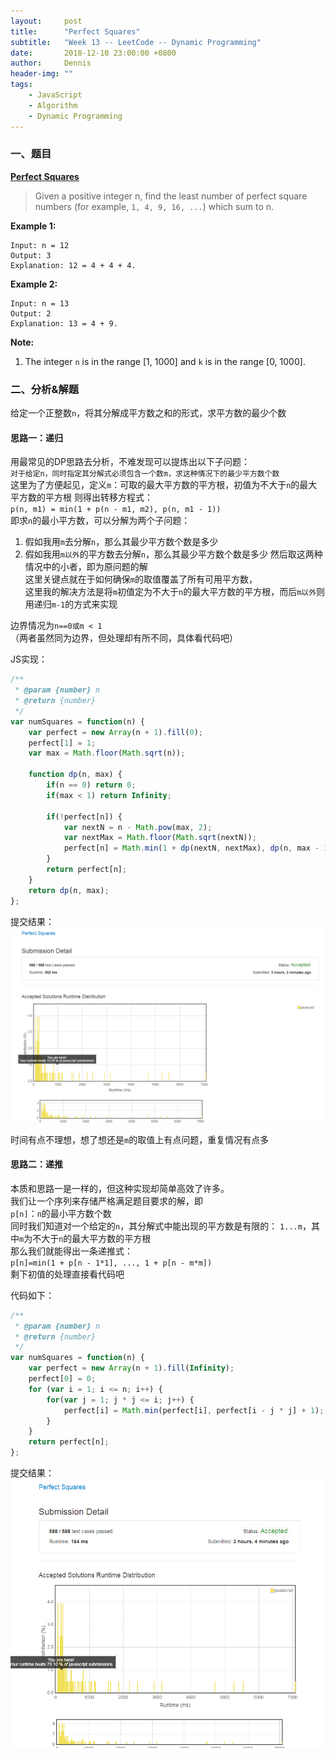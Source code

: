 ```yaml
---
layout:     post
title:      "Perfect Squares"
subtitle:   "Week 13 -- LeetCode -- Dynamic Programming"
date:       2018-12-10 23:00:00 +0800
author:     Dennis
header-img: ""
tags:
    - JavaScript
    - Algorithm
    - Dynamic Programming
---
```


### 一、题目

[**Perfect Squares**](https://leetcode.com/problems/perfect-squares)

> Given a positive integer n, find the least number of perfect square numbers (for example, `1, 4, 9, 16, ...`) which sum to n.

**Example 1:**
```
Input: n = 12
Output: 3 
Explanation: 12 = 4 + 4 + 4.
```

**Example 2:**
```
Input: n = 13
Output: 2
Explanation: 13 = 4 + 9.
```

**Note:**
1. The integer `n` is in the range [1, 1000] and `k` is in the range [0, 1000].

### 二、分析&解题

给定一个正整数`n`，将其分解成平方数之和的形式，求平方数的最少个数

#### 思路一：递归

用最常见的DP思路去分析，不难发现可以提炼出以下子问题：  
`对于给定n，同时指定其分解式必须包含一个数m，求这种情况下的最少平方数个数`  
这里为了方便起见，定义`m`：可取的最大平方数的平方根，初值为不大于`n`的最大平方数的平方根
则得出转移方程式：  
`p(n, m1) = min(1 + p(n - m1, m2), p(n, m1 - 1))`  
即求`n`的最小平方数，可以分解为两个子问题：  
1. 假如我用`m`去分解`n`，那么其最少平方数个数是多少
2. 假如我用`m以外`的平方数去分解`n`，那么其最少平方数个数是多少
然后取这两种情况中的小者，即为原问题的解  
这里关键点就在于如何确保`m`的取值覆盖了所有可用平方数，  
这里我的解决方法是将`m`初值定为不大于`n`的最大平方数的平方根，而后`m以外`则用递归`m-1`的方式来实现  

边界情况为`n==0或m < 1`（两者虽然同为边界，但处理却有所不同，具体看代码吧）

JS实现：
``` javascript
/**
 * @param {number} n
 * @return {number}
 */
var numSquares = function(n) {
    var perfect = new Array(n + 1).fill(0);
    perfect[1] = 1;
    var max = Math.floor(Math.sqrt(n));
    
    function dp(n, max) {
        if(n == 0) return 0;
        if(max < 1) return Infinity;
        
        if(!perfect[n]) {
            var nextN = n - Math.pow(max, 2);
            var nextMax = Math.floor(Math.sqrt(nextN));
            perfect[n] = Math.min(1 + dp(nextN, nextMax), dp(n, max - 1));
        }
        return perfect[n];
    }
    return dp(n, max);
};
```

提交结果：
![AC](/img/in-post/Algorithm/PerfectSquares/JSAC-1.png)

时间有点不理想，想了想还是`m`的取值上有点问题，重复情况有点多

#### 思路二：递推

本质和思路一是一样的，但这种实现却简单高效了许多。  
我们让一个序列来存储严格满足题目要求的解，即  
`p[n]`：`n`的最小平方数个数  
同时我们知道对一个给定的`n`，其分解式中能出现的平方数是有限的：
`1...m`，其中`m`为不大于`n`的最大平方数的平方根  
那么我们就能得出一条递推式：  
`p[n]=min(1 + p[n - 1*1], ..., 1 + p[n - m*m])`  
剩下初值的处理直接看代码吧  

代码如下：
```javascript
/**
 * @param {number} n
 * @return {number}
 */
var numSquares = function(n) {
    var perfect = new Array(n + 1).fill(Infinity);
    perfect[0] = 0;
    for (var i = 1; i <= n; i++) {
        for(var j = 1; j * j <= i; j++) {
            perfect[i] = Math.min(perfect[i], perfect[i - j * j] + 1);
        }
    }
    return perfect[n];
};
```

提交结果：
![AC](/img/in-post/Algorithm/PerfectSquares/JSAC-2.png)
